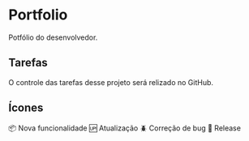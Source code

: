 # Portfolio

Potfólio do desenvolvedor.

## Tarefas

O controle das tarefas desse projeto será relizado no GitHub.

## Ícones
:package: Nova funcionalidade
:up: Atualização
:beetle: Correção de bug
:checkered_flag: Release
